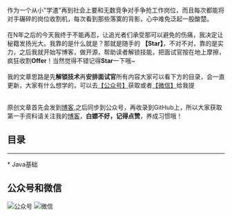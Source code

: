 作为一个从小"学渣"再到社会上要和无数竞争对手争抢工作岗位，而且每次都能将对手碾碎的岗位收割机，每次看到那些落寞的背影，心中难免泛起一股酸楚。<br/><br/>
在N年之后的今天我终于不能再忍，让追光者们承受那可以避免的伤痛，我决定让秘籍发扬光大。我靠的是什么就是？那就是随手的 **【Star】**，不对不对，靠的是实力，之后我就开始写博客，做开源，帮助读者解锁技能，把面试官按在地上摩擦，疯狂收割**Offer**！当然觉得不错记得**Star**一下哦~<br/><br/>
我的文章思路是先**解锁技术**再**安排面试官**所有内容大家可以看下方的目录，会一直更新，大家有什么想学的，可以去<a href="#gongzhonghao">【公众号】</a>获取或者<a href="#gongzhonghao">【微信】</a>给我提<br/><br/>

原创文章首先会发到[博客](https://blog.csdn.net/qq_36386908),之后同步到公众号，再收录到GitHub上，所以大家获取第一手资料请关注我的[博客](https://blog.csdn.net/qq_36386908)，<b>白嫖不好，记得点赞</b>，养成习惯哦！

## 目录
<hr>
* Java基础

## <a name="gongzhonghao">公众号和微信</a>
![公众号](https://github.com/stt0626/JavaGreat/blob/master/base/%E5%85%AC%E4%BC%97%E5%8F%B7.jpg)
![微信](https://github.com/stt0626/JavaGreat/blob/master/base/%E5%BE%AE%E4%BF%A1.jpg)
